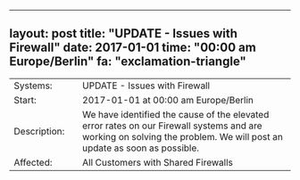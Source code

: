 --- 
 layout: post 
 title: "UPDATE - Issues with Firewall" 
 date: 2017-01-01 
 time: "00:00 am Europe/Berlin" 
 fa: "exclamation-triangle" 
 --- 
 |                   |   |                                                                      | 
 |-------------------|---|----------------------------------------------------------------------| 
 | Systems:          |   | UPDATE - Issues with Firewall| 
 | Start:            |   | 2017-01-01 at 00:00 am Europe/Berlin | 
 | Description:      |   | We have identified the cause of the elevated error rates on our Firewall systems and are working on solving the problem. We will post an update as soon as possible. | 
 | Affected:         |   | All Customers with Shared Firewalls | 
